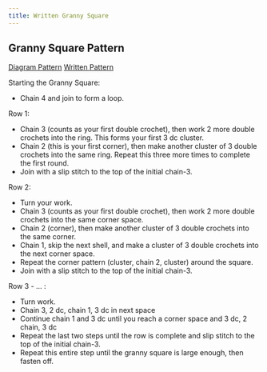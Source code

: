 ```yaml
---
title: Written Granny Square
---
```


## Granny Square Pattern

<div class="tab">

[Diagram Pattern](../../diagram-patterns/diagram-granny-square/index.html)
[Written Pattern](#granny-square-pattern)

</div>

Starting the Granny Square:
- Chain 4 and join to form a loop. 

Row 1:
- Chain 3 (counts as your first double crochet), then work 2 more double crochets into the ring. This forms your first 3 dc cluster.
- Chain 2 (this is your first corner), then make another cluster of 3 double crochets into the same ring. Repeat this three more times to complete the first round.
- Join with a slip stitch to the top of the initial chain-3.

Row 2:
- Turn your work.
- Chain 3 (counts as your first double crochet), then work 2 more double crochets into the same corner space.
- Chain 2 (corner), then make another cluster of 3 double crochets into the same corner.
- Chain 1, skip the next shell, and make a cluster of 3 double crochets into the next corner space.
- Repeat the corner pattern (cluster, chain 2, cluster) around the square.
- Join with a slip stitch to the top of the initial chain-3.

Row 3 - ... :
- Turn work.
- Chain 3, 2 dc, chain 1, 3 dc in next space
- Continue chain 1 and 3 dc until you reach a corner space and 3 dc, 2 chain, 3 dc
- Repeat the last two steps until the row is complete and slip stitch to the top of the initial chain-3.
- Repeat this entire step until the granny square is large enough, then fasten off.